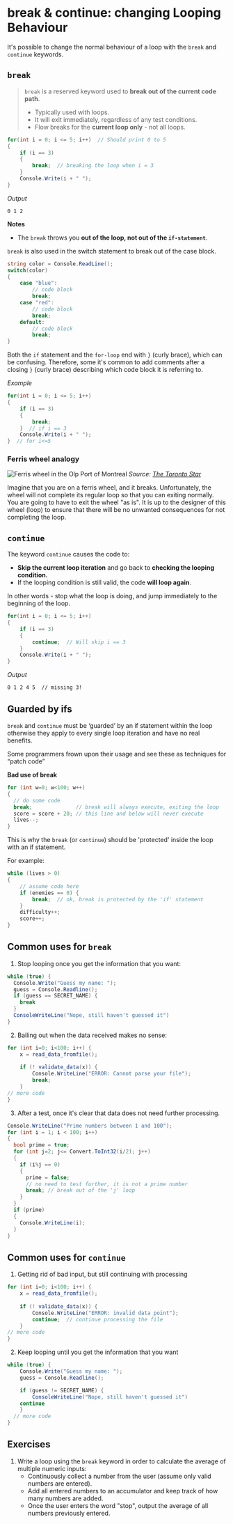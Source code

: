 
# break & continue: changing Looping Behaviour

It's possible to change the normal behaviour of a loop with the `break` and `continue` keywords.

## `break`

> `break` is a reserved keyword used to **break out of the current code path**.
> - Typically used with loops.
 >- It will exit immediately, regardless of any test conditions.
 >- Flow breaks for the **current loop only** - not all loops. 


```csharp
for(int i = 0; i <= 5; i++)  // Should print 0 to 5
{
	if (i == 3)
	{
		break;  // breaking the loop when i = 3
	}
	Console.Write(i + " ");
}
```

*Output*

```
0 1 2
```

**Notes**
- The `break` throws you **out of the loop, not out of the `if-statement`**.

 `break` is also used in the switch statement to break out of the case block.

```csharp
string color = Console.ReadLine();
switch(color) 
{
    case "blue":
        // code block
        break;
    case "red":
        // code block
        break;
    default:
        // code block
        break;
}
```
 

Both the `if` statement and the `for-loop`  end with  `}` (curly brace), which can be confusing.
Therefore, some it's common to add comments after a closing `}` (curly brace) describing which code block it is referring to.

*Example* 
```csharp
for(int i = 0; i <= 5; i++)
{
	if (i == 3)
	{
		break;
	}  // if i == 3
	Console.Write(i + " ");
}  // for i<=5
```

### Ferris wheel analogy

![Ferris wheel in the Olp Port of Montreal](https://images.thestar.com/0KQN3FYjuDF7UEVX4E5dybdEuf4=/480x270/smart/filters:cb(2700061000)/https://www.thestar.com/content/dam/thestar/life/travel/2017/11/10/montreals-new-waterfront-ferris-wheel-affords-great-view-for-a-price/ferris_wheel5.jpg ":size=300")
*Source: [The Toronto Star](https://www.thestar.com/life/travel/2017/11/10/montreals-new-waterfront-ferris-wheel-affords-great-view-for-a-price.html)*

Imagine that you are on a ferris wheel, and it breaks. Unfortunately, the wheel will not complete its regular loop so that you can exiting normally.
You are going to have to exit the wheel "as is".  It is up to the designer of this wheel (loop) to ensure that there will be no unwanted consequences for not completing the loop.  

## `continue`

The keyword `continue` causes the code to:
- **Skip the current loop iteration** and go back to **checking the looping condition.**
- If the looping condition is still valid, the code **will loop again**.

In other words - stop what the loop is  doing, and jump immediately to the beginning of the loop. 

```csharp
for(int i = 0; i <= 5; i++)
{
	if (i == 3)
	{
		continue;  // Will skip i == 3
	}
	Console.Write(i + " ");
}
```

*Output*

```
0 1 2 4 5  // missing 3!
```


## Guarded by ifs

`break` and `continue` must be ‘guarded’ by an if statement within the loop otherwise they apply to every single loop iteration and have no real benefits.

Some programmers frown upon their usage and see these as techniques for “patch code” 

**Bad use of break**

```csharp
for (int w=0; w<100; w++) 
{
  // do some code
  break;              // break will always execute, exiting the loop
  score = score + 20; // this line and below will never execute
  lives--;
}
```

This is why the `break` (or `continue`) should be 'protected' inside the loop with an if statement. 

For example: 

```csharp
while (lives > 0) 
{
	// assume code here
	if (enemies == 0) {
	    break;	// ok, break is protected by the 'if' statement
	}
	difficulty++;
	score++;
}
```


## Common uses for `break`

1. Stop looping once you get the information that you want:

```csharp
while (true) {
  Console.Write("Guess my name: ");
  guess = Console.Readline();
  if (guess == SECRET_NAME) {
    break
  }
  ConsoleWriteLine("Nope, still haven't guessed it")
}
```

2. Bailing out when the data received makes no sense:

```csharp
for (int i=0; i<100; i++) {
	x = read_data_fromfile();
  
	if (! validate_data(x)) {
		Console.WriteLine("ERROR: Cannot parse your file");
		break;
	}
// more code
}
```

3. After a test, once it's clear that data does not need further processing.

```csharp
Console.WriteLine("Prime numbers between 1 and 100");
for (int i = 1; i < 100; i++)
{
  bool prime = true;
  for (int j=2; j<= Convert.ToInt32(i/2); j++)
  {
    if (i%j == 0)
    {
      prime = false;
      // no need to test further, it is not a prime number
      break; // break out of the 'j' loop
    }
  }
  if (prime)
  {
    Console.WriteLine(i);
  }
}

```

## Common uses for `continue`

1. Getting rid of bad input, but still continuing with processing

```csharp
for (int i=0; i<100; i++) {
	x = read_data_fromfile();
  
	if (! validate_data(x)) {
		Console.WriteLine("ERROR: invalid data point");
		continue;  // continue processing the file
	}
// more code
}
```

2. Keep looping until you get the information that you want

```csharp
while (true) {
	Console.Write("Guess my name: ");
	guess = Console.Readline();

	if (guess != SECRET_NAME) {
	    ConsoleWriteLine("Nope, still haven't guessed it")
	continue
	}
  // more code
}
```


## Exercises

1. Write a loop using the `break` keyword in order to calculate the average of multiple numeric inputs:
	- Continuously collect a number from the user (assume only valid numbers are entered).
	- Add all entered numbers to an accumulator and keep track of how many numbers are added.
	- Once the user enters the word "stop", output the average of all numbers previously entered.
